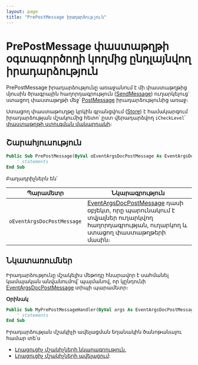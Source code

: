 ```yaml
---
layout: page
title: "PrePostMessage իրադարձություն"
---
```


# PrePostMessage փաստաթղթի օգտագործողի կողմից ընդլայնվող իրադարձություն

PrePostMessage իրադարձությունը առաջանում է մի փաստաթղթից մյուսին ծրագրային հաղորդագրություն ([SendMessage](../../Functions/ASDOC/SendMessage.md)) ուղարկելուց` ստացող փաստաթղթի մեջ՝ [PostMessage](../PostMessage.md) իրադարձությունից առաջ։

Ստացող փաստաթուղթը կրկին գրանցվում ([Store](../../Functions/ASDOC/Store.md)) է համակարգում իրադարձության մշակումից հետո՝ ըստ վերադարձվող `iCheckLevel`՝ [փաստաթղթի ստուգման մակարդակի](../../Functions/ASDOC/DocCheckLevel.md)։

## Շարահյուսություն

``` vb
Public Sub PrePostMessage(ByVal oEventArgsDocPostMessage As EventArgsDocPostMessage)
    ' statements
End Sub
```

Բաղադրիչներն են՝

|Պարամետր|Նկարագրություն|
|--|--|
|`oEventArgsDocPostMessage`| [EventArgsDocPostMessage](../UserDefinedHandlers.md#eventargsdocpostmessage-class) դասի օբյեկտ, որը պարունակում է տվյալներ ուղարկվող հաղորդագրության, ուղարկող և ստացող փաստաթղթերի մասին։|

## Նկատառումներ

Իրադարձությունը մշակելիս մեթոդը հնարավոր է սահմանել կամայական անվանումով՝ պայմանով, որ կընդունի [EventArgsDocPostMessage](../UserDefinedHandlers.md#eventargsdocpostmessage-class) տիպի պարամետր։

**Օրինակ**

``` vb
Public Sub MyPrePostMessageHandler(ByVal args As EventArgsDocPostMessage) 
    ' statements
End Sub
```

Իրադարձության մշակիչի ավելացման եղանակին ծանոթանալու համար տե՛ս 
* [Լրացուցիչ մշակիչների նկարագրություն](UserDefinedHandlers.md),
* [Լրացուցիչ մշակիչների ավելացում](UserDefinedHandlers.md#մշակիչների-գրանցում):
